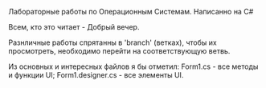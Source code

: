 

Лабораторные работы по Операционным Системам. Написанно на C#

Всем, кто это читает - Добрый вечер.

Разнличные работы спрятанны в 'branch' (ветках), чтобы их просмотреть, необходимо перейти на соответствующую ветвь.

Из основных и интересных файлов я бы отметил: Form1.cs - все методы и функции UI; Form1.designer.cs - все элементы UI.

